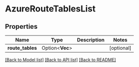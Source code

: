 # AzureRouteTablesList

## Properties

Name | Type | Description | Notes
------------ | ------------- | ------------- | -------------
**route_tables** | Option<**Vec<String>**> |  | [optional]

[[Back to Model list]](../README.md#documentation-for-models) [[Back to API list]](../README.md#documentation-for-api-endpoints) [[Back to README]](../README.md)


